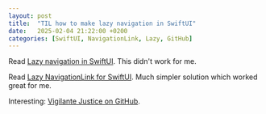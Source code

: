 ```yaml
---
layout: post
title:  "TIL how to make lazy navigation in SwiftUI"
date:   2025-02-04 21:22:00 +0200
categories: [SwiftUI, NavigationLink, Lazy, GitHub]
---
```

Read [Lazy navigation in SwiftUI](https://swiftwithmajid.com/2021/01/27/lazy-navigation-in-swiftui/). This didn't work for me.

Read [Lazy NavigationLink for SwiftUI](https://stevenpcurtis.medium.com/lazy-navigationlink-for-swiftui-6fa2ccd762bd). Much simpler solution which worked great for me.

Interesting: [Vigilante Justice on GitHub](https://trufflesecurity.com/blog/vigilante-justice-on-github).
